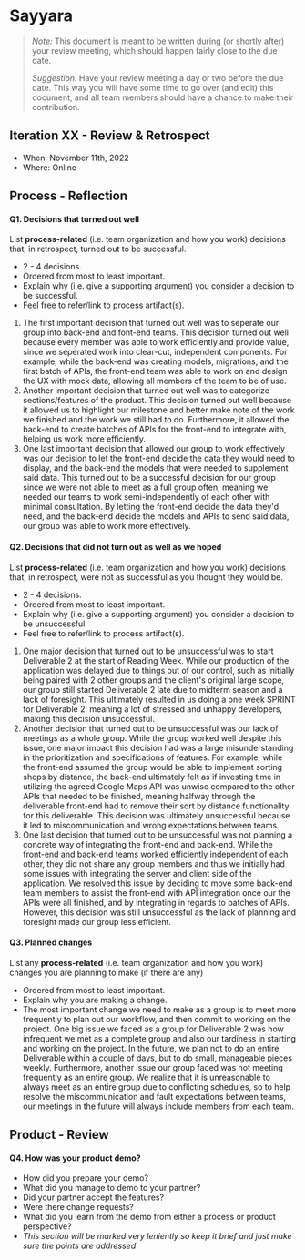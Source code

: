 # Sayyara

 > _Note:_ This document is meant to be written during (or shortly after) your review meeting, which should happen fairly close to the due date.      
 >      
 > _Suggestion:_ Have your review meeting a day or two before the due date. This way you will have some time to go over (and edit) this document, and all team members should have a chance to make their contribution.


## Iteration XX - Review & Retrospect

 * When: November 11th, 2022
 * Where: Online

## Process - Reflection


#### Q1. Decisions that turned out well

List **process-related** (i.e. team organization and how you work) decisions that, in retrospect, turned out to be successful.


 * 2 - 4 decisions.
 * Ordered from most to least important.
 * Explain why (i.e. give a supporting argument) you consider a decision to be successful.
 * Feel free to refer/link to process artifact(s).
 1. The first important decision that turned out well was to seperate our group into back-end and font-end teams. This decision turned out well because every member was able to work efficiently and provide value, since we seperated work into clear-cut, independent components. For example, while the back-end was creating models, migrations, and the first batch of APIs, the front-end team was able to work on and design the UX with mock data, allowing all members of the team to be of use.
 2. Another important decision that turned out well was to categorize sections/features of the product. This decision turned out well because it allowed us to highlight our milestone and better make note of the work we finished and the work we still had to do. Furthermore, it allowed the back-end to create batches of APIs for the front-end to integrate with, helping us work more efficiently.
 3. One last important decision that allowed our group to work effectively was our decision to let the front-end decide the data they would need to display, and the back-end the models that were needed to supplement said data. This turned out to be a successful decision for our group since we were not able to meet as a full group often, meaning we needed our teams to work semi-independently of each other with minimal consultation. By letting the front-end decide the data they'd need, and the back-end decide the models and APIs to send said data, our group was able to work more effectively.

#### Q2. Decisions that did not turn out as well as we hoped

List **process-related** (i.e. team organization and how you work) decisions that, in retrospect, were not as successful as you thought they would be.

 * 2 - 4 decisions.
 * Ordered from most to least important.
 * Explain why (i.e. give a supporting argument) you consider a decision to be unsuccessful
 * Feel free to refer/link to process artifact(s).
 1. One major decision that turned out to be unsuccessful was to start Deliverable 2 at the start of Reading Week. While our production of the application was delayed due to things out of our control, such as initially being paired with 2 other groups and the client's original large scope, our group still started Deliverable 2 late due to midterm season and a lack of foresight. This ultimately resulted in us doing a one week SPRINT for Deliverable 2, meaning a lot of stressed and unhappy developers, making this decision unsuccessful.
 2. Another decision that turned out to be unsuccessful was our lack of meetings as a whole group. While the group worked well despite this issue, one major impact this decision had was a large misunderstanding in the prioritization and specifications of features. For example, while the front-end assumed the group would be able to implement sorting shops by distance, the back-end ultimately felt as if investing time in utilizing the agreed Google Maps API was unwise compared to the other APIs that needed to be finished, meaning halfway through the deliverable front-end had to remove their sort by distance functionality for this deliverable. This decision was ultimately unsuccessful because it led to miscommunication and wrong expectations between teams.
 3. One last decision that turned out to be unsuccessful was not planning a concrete way of integrating the front-end and back-end. While the front-end and back-end teams worked efficiently independent of each other, they did not share any group members and thus we initially had some issues with integrating the server and client side of the application. We resolved this issue by deciding to move some back-end team members to assist the front-end with API integration once our the APIs were all finished, and by integrating in regards to batches of APIs. However, this decision was still unsuccessful as the lack of planning and foresight made our group less efficient.  


#### Q3. Planned changes

List any **process-related** (i.e. team organization and how you work) changes you are planning to make (if there are any)

 * Ordered from most to least important.
 * Explain why you are making a change.
 * The most important change we need to make as a group is to meet more frequently to plan out our workflow, and then commit to working on the project. One big issue we faced as a group for Deliverable 2 was how infrequent we met as a complete group and also our tardiness in starting and working on the project. In the future, we plan not to do an entire Deliverable within a couple of days, but to do small, manageable pieces weekly. Furthermore, another issue our group faced was not meeting frequently as an entire group. We realize that it is unreasonable to always meet as an entire group due to conflicting schedules, so to help resolve the miscommunication and fault expectations between teams, our meetings in the future will always include members from each team.


## Product - Review

#### Q4. How was your product demo?
 * How did you prepare your demo?
 * What did you manage to demo to your partner?
 * Did your partner accept the features?
 * Were there change requests?
 * What did you learn from the demo from either a process or product perspective?
 * *This section will be marked very leniently so keep it brief and just make sure the points are addressed*